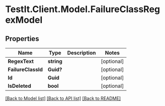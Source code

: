 # TestIt.Client.Model.FailureClassRegexModel

## Properties

Name | Type | Description | Notes
------------ | ------------- | ------------- | -------------
**RegexText** | **string** |  | [optional] 
**FailureClassId** | **Guid?** |  | [optional] 
**Id** | **Guid** |  | [optional] 
**IsDeleted** | **bool** |  | [optional] 

[[Back to Model list]](../README.md#documentation-for-models) [[Back to API list]](../README.md#documentation-for-api-endpoints) [[Back to README]](../README.md)

